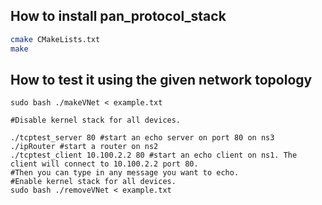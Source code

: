 ## How to install pan_protocol_stack
```bash
cmake CMakeLists.txt
make
```

## How to test it using the given network topology
```
sudo bash ./makeVNet < example.txt

#Disable kernel stack for all devices.

./tcptest_server 80 #start an echo server on port 80 on ns3
./ipRouter #start a router on ns2
./tcptest_client 10.100.2.2 80 #start an echo client on ns1. The 
client will connect to 10.100.2.2 port 80.
#Then you can type in any message you want to echo.
#Enable kernel stack for all devices. 
sudo bash ./removeVNet < example.txt
```


